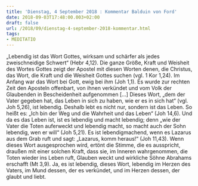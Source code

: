 ```yaml
---
title: 'Dienstag, 4 September 2018 : Kommentar Balduin von Ford'
date: 2018-09-03T17:48:00.003+02:00
draft: false
url: /2018/09/dienstag-4-september-2018-kommentar.html
tags: 
- MEDITATIO
---
```


„Lebendig ist das Wort Gottes, wirksam und schärfer als jedes zweischneidige Schwert“ (Hebr 4,12). Die ganze Größe, Kraft und Weisheit des Wortes Gottes zeigt der Apostel mit diesen Worten denen, die Christus, das Wort, die Kraft und die Weisheit Gottes suchen (vgl. 1 Kor 1,24). Im Anfang war das Wort bei Gott, ewig bei ihm (Joh 1,1). Es wurde zur rechten Zeit den Aposteln offenbart, von ihnen verkündet und vom Volk der Glaubenden in Bescheidenheit aufgenommen \[...\] Dieses Wort, „dem der Vater gegeben hat, das Leben in sich zu haben, wie er es in sich hat“ (vgl. Joh 5,26), ist lebendig. Deshalb lebt es nicht nur, sondern ist das Leben. So heißt es: „Ich bin der Weg und die Wahrheit und das Leben“ (Joh 14,6). Und da es das Leben ist, ist es lebendig und macht lebendig; denn „wie der Vater die Toten auferweckt und lebendig macht, so macht auch der Sohn lebendig, wen er will“ (Joh 5,21). Es ist lebendigmachend, wenn es Lazarus aus dem Grab ruft und sagt: „Lazarus, komm heraus!“ (Joh 11,43). Wenn dieses Wort ausgesprochen wird, ertönt die Stimme, die es ausspricht, draußen mit einer solchen Kraft, dass sie, im Inneren wahrgenommen, die Toten wieder ins Leben ruft, Glauben weckt und wirkliche Söhne Abrahams erschafft (Mt 3,9). Ja, es ist lebendig, dieses Wort, lebendig im Herzen des Vaters, im Mund dessen, der es verkündet, und im Herzen dessen, der glaubt und liebt.